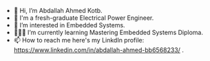 - 👋 Hi, I’m Abdallah Ahmed Kotb.
- 👔 I'm a fresh-graduate Electrical Power Engineer. 
- 👀 I’m interested in Embedded Systems.
- 👨🏻‍💻 I’m currently learning Mastering Embedded Systems Diploma.
- 📫 How to reach me here's my LinkdIn profile: https://www.linkedin.com/in/abdallah-ahmed-bb6568233/ .

<!---
Abdallah-Kotb-98/Abdallah-Kotb-98 is a ✨ special ✨ repository because its `README.md` (this file) appears on your GitHub profile.
You can click the Preview link to take a look at your changes.
--->
